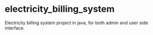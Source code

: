 # electricity_billing_system
Electricity billing system project in java, for both admin and user side interface.
